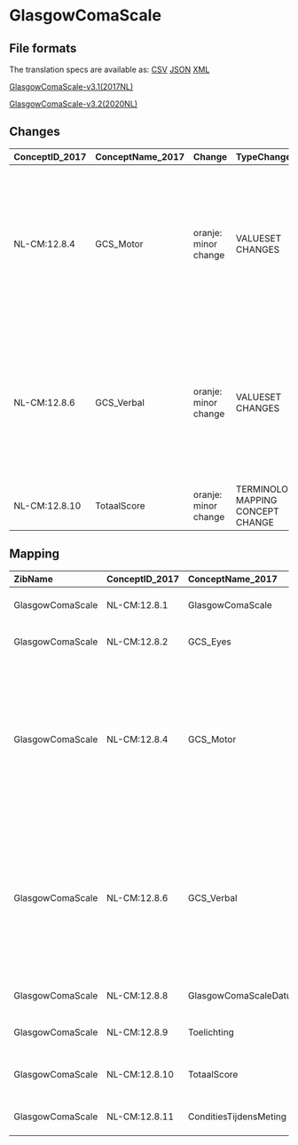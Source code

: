 # GlasgowComaScale
## File formats

The translation specs are available as: 
[CSV](../csv/GlasgowComaScale.csv) [JSON](../json/GlasgowComaScale.json) [XML](../xml/GlasgowComaScale.xml)



[GlasgowComaScale-v3.1(2017NL)](https://zibs.nl/wiki/GlasgowComaScale-v3.1(2017NL))

[GlasgowComaScale-v3.2(2020NL)](https://zibs.nl/wiki/GlasgowComaScale-v3.2(2020NL))









## Changes

| ConceptID_2017   | ConceptName_2017   | Change               | TypeChange                         | Impact_heen   | TRANSLATIE_spec_heen                                                  | Impact_terug   | TRANSLATIE_spec_terug                                                 | Omschrijving                                                                                                                                   |
|:-----------------|:-------------------|:---------------------|:-----------------------------------|:--------------|:----------------------------------------------------------------------|:---------------|:----------------------------------------------------------------------|:-----------------------------------------------------------------------------------------------------------------------------------------------|
| NL-CM:12.8.4     | GCS_Motor          | oranje: minor change | VALUESET CHANGES                   | Low           | existing valueset [valuesetname] changed in [baseline 2020]           | Medium         | existing valueset [valuesetname] changed in [baseline 2020]           | De Verbal en Motor waardenlijsten zijn vervangen door de waardenlijsten zoals vastgelegd in het Word document dat aan dit issue is toegevoegd. |
| NL-CM:12.8.6     | GCS_Verbal         | oranje: minor change | VALUESET CHANGES                   | Low           | existing valueset [valuesetname] changed in [baseline 2020]           | Medium         | existing valueset [valuesetname] changed in [baseline 2020]           | De Verbal en Motor waardenlijsten zijn vervangen door de waardenlijsten zoals vastgelegd in het Word document dat aan dit issue is toegevoegd. |
| NL-CM:12.8.10    | TotaalScore        | oranje: minor change | TERMINOLOGY MAPPING CONCEPT CHANGE | Medium        | SCT DefinitionCode [blank] -> [444323003 Modified Glasgow coma score] | Medium         | SCT DefinitionCode [444323003 Modified Glasgow coma score] -> [blank] | SNOMED CT DefintionCode concept aangepast                                                                                                      |

## Mapping

| ZibName          | ConceptID_2017   | ConceptName_2017          | Codelists_2017                                                           | Change                  | ConceptID_2020   | ConceptName_2020          | Codelists_2020                                                           | Bits                | Omschrijving                                                                                                                                   | TypeChange                         | Impact_heen   | TRANSLATIE_spec_heen                                                  | Impact_terug   | TRANSLATIE_spec_terug                                                 |
|:-----------------|:-----------------|:--------------------------|:-------------------------------------------------------------------------|:------------------------|:-----------------|:--------------------------|:-------------------------------------------------------------------------|:--------------------|:-----------------------------------------------------------------------------------------------------------------------------------------------|:-----------------------------------|:--------------|:----------------------------------------------------------------------|:---------------|:----------------------------------------------------------------------|
| GlasgowComaScale | NL-CM:12.8.1     | GlasgowComaScale          |                                                                          | groen: geen wijzigingen | NL-CM:12.8.1     | GlasgowComaScale          |                                                                          |                     |                                                                                                                                                |                                    |               |                                                                       |                |                                                                       |
| GlasgowComaScale | NL-CM:12.8.2     | GCS_Eyes                  | GCS_EyesCodelijst                                                        | groen: geen wijzigingen | NL-CM:12.8.2     | GCS_Eyes                  | GCS_EyesCodelijst                                                        |                     |                                                                                                                                                |                                    |               |                                                                       |                |                                                                       |
| GlasgowComaScale | NL-CM:12.8.4     | GCS_Motor                 | GCS_MotorCodelijst; GCS_MotorCodelijstBaby; GCS_MotorCodelijstKleuter    | oranje: minor change    | NL-CM:12.8.4     | GCS_Motor                 | GCS_MotorCodelijst; GCS_MotorCodelijstBaby; GCS_MotorCodelijstKleuter    | ZIB-1085 ; ZIB-1314 | De Verbal en Motor waardenlijsten zijn vervangen door de waardenlijsten zoals vastgelegd in het Word document dat aan dit issue is toegevoegd. | VALUESET CHANGES                   | Low           | existing valueset [valuesetname] changed in [baseline 2020]           | Medium         | existing valueset [valuesetname] changed in [baseline 2020]           |
| GlasgowComaScale | NL-CM:12.8.6     | GCS_Verbal                | GCS_VerbalCodelijst; GCS_VerbalCodelijstBaby; GCS_VerbalCodelijstKleuter | oranje: minor change    | NL-CM:12.8.6     | GCS_Verbal                | GCS_VerbalCodelijst; GCS_VerbalCodelijstBaby; GCS_VerbalCodelijstKleuter | ZIB-1085 ; ZIB-1314 | De Verbal en Motor waardenlijsten zijn vervangen door de waardenlijsten zoals vastgelegd in het Word document dat aan dit issue is toegevoegd. | VALUESET CHANGES                   | Low           | existing valueset [valuesetname] changed in [baseline 2020]           | Medium         | existing valueset [valuesetname] changed in [baseline 2020]           |
| GlasgowComaScale | NL-CM:12.8.8     | GlasgowComaScaleDatumTijd |                                                                          | groen: geen wijzigingen | NL-CM:12.8.8     | GlasgowComaScaleDatumTijd |                                                                          |                     |                                                                                                                                                |                                    |               |                                                                       |                |                                                                       |
| GlasgowComaScale | NL-CM:12.8.9     | Toelichting               |                                                                          | groen: geen wijzigingen | NL-CM:12.8.9     | Toelichting               |                                                                          |                     |                                                                                                                                                |                                    |               |                                                                       |                |                                                                       |
| GlasgowComaScale | NL-CM:12.8.10    | TotaalScore               |                                                                          | oranje: minor change    | NL-CM:12.8.10    | TotaalScore               |                                                                          | ZIB-1050            | SNOMED CT DefintionCode concept aangepast                                                                                                      | TERMINOLOGY MAPPING CONCEPT CHANGE | Medium        | SCT DefinitionCode [blank] -> [444323003 Modified Glasgow coma score] | Medium         | SCT DefinitionCode [444323003 Modified Glasgow coma score] -> [blank] |
| GlasgowComaScale | NL-CM:12.8.11    | ConditiesTijdensMeting    | ConditiesTijdensMetingCodelijst                                          | groen: geen wijzigingen | NL-CM:12.8.11    | ConditiesTijdensMeting    | ConditiesTijdensMetingCodelijst                                          |                     |                                                                                                                                                |                                    |               |                                                                       |                |                                                                       |

